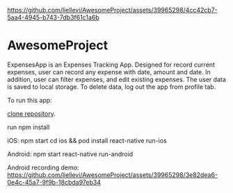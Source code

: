 

https://github.com/liellevi/AwesomeProject/assets/39965298/4cc42cb7-5aa4-4945-b743-7db3f61c1a6b

# AwesomeProject
 ExpensesApp is an Expenses Tracking App.
 Designed for record current expenses, user can record any expense with date, amount and date.
 In addition, user can filter expenses, and edit existing expenses. The user data is saved to local storage. To delete data, log out the app from profile tab.

To run this app:

[clone repository](https://github.com/liellevi/ExpensesApp.git).

run npm install

iOS:
npm start
cd ios && pod install
react-native run-ios

Android: 
npm start
react-native run-android

Android recording demo:
https://github.com/liellevi/AwesomeProject/assets/39965298/3e82dea6-0e4c-45a7-9f9b-18cbda97eb34

